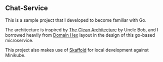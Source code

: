 ## Chat-Service

This is a sample project that I developed to become familiar with Go. 

The architecture is inspired by [The Clean Architecture](https://www.google.com) by Uncle Bob, and I borrowed heavily from [Domain Hex](https://github.com/katzien/go-structure-examples/tree/master/domain-hex) layout in the design of this go-based microservice.

This project also makes use of [Skaffold](https://skaffold.dev/) for local development against Minikube.
